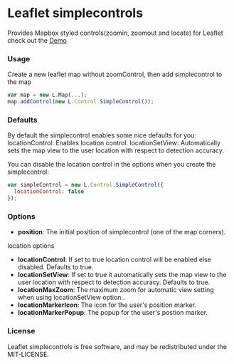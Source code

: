 Leaflet simplecontrols
=====================

Provides Mapbox styled controls(zoomin, zoomout and locate) for Leaflet
check out the [Demo](http://demo.org)

### Usage
Create a new leaflet map without zoomControl, then add simplecontrol to the map

```javascript
var map = new L.Map(...);
map.addControl(new L.Control.SimpleControl());
```

### Defaults
By default the simplecontrol enables some nice defaults for you:
locationControl: Enables location control.
locationSetView: Automatically sets the map view to the user location with respect to detection accuracy.

You can disable the location control in the options when you create the simplecontrol:
```javascript
var simpleControl = new L.Control.SimpleControl({
  locationControl: false
});
```

### Options
* **position**: The initial position of simplecontrol (one of the map corners).

location options
* **locationControl**: If set to true location control will be enabled else disabled. Defaults to true.
* **locationSetView**: If set to true it automatically sets the map view to the user location with respect to detection accuracy. Defaults to true.
* **locationMaxZoom**: The maximum zoom for automatic view setting when using locationSetView option..
* **locationMarkerIcon**: The icon for the user's position marker.
* **locationMarkerPopup**: The popup for the user's postion marker.

### License

Leaflet simplecontrols is free software, and may be redistributed under the MIT-LICENSE.
